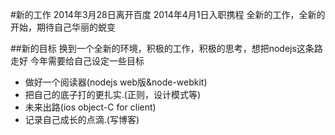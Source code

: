 #新的工作
2014年3月28日离开百度
2014年4月1日入职携程
全新的工作，全新的开始，期待自己华丽的蜕变

##新的目标
换到一个全新的环境，积极的工作，积极的思考，想把nodejs这条路走好
今年需要给自己设定一些目标
* 做好一个阅读器(nodejs web版&node-webkit)
* 把自己的底子打的更扎实.(正则，设计模式等)
* 未来出路(ios object-C for client)
* 记录自己成长的点滴.(写博客)
